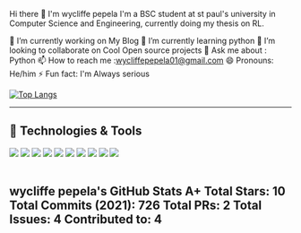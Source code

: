 
Hi there 👋
 I'm wycliffe pepela
 I'm a BSC student at st paul's university in Computer Science and Engineering, currently doing my thesis on RL.

🔭 I’m currently working on My Blog
🌱 I’m currently learning python
👯 I’m looking to collaborate on Cool Open source projects
💬 Ask me about : Python 
📫 How to reach me :wycliffepepela01@gmail.com
😄 Pronouns: He/him
⚡ Fun fact: I'm Always serious

[![Top Langs](https://github-readme-stats.vercel.app/api/top-langs/?username=pepelawycliffe&layout=compact&theme=gruvbox)](https://github.com/pepelawycliffe/github-readme-stats)

---

## 🔧 Technologies & Tools
![](https://img.shields.io/badge/OS-Windows-informational?style=flat&logo=Windows&logoColor=white&color=2bbc8a)
![](https://img.shields.io/badge/Editor-vscode-informational?style=flat&logo=visual-studio-code&logoColor=white&color=2bbc8a)
![](https://img.shields.io/badge/Code-Python-informational?style=flat&logo=python&logoColor=white&color=2bbc8a)
![](https://img.shields.io/badge/Code-JavaScript-informational?style=flat&logo=javascript&logoColor=white&color=2bbc8a)
![](https://img.shields.io/badge/Code-Java-informational?style=flat&logo=java&logoColor=white&color=2bbc8a)
![](https://img.shields.io/badge/Shell-Bash-informational?style=flat&logo=gnu-bash&logoColor=white&color=2bbc8a)
![](https://img.shields.io/badge/Tools-TensorFlow-informational?style=flat&logo=TensorFlow&logoColor=white&color=2bbc8a)
![](https://img.shields.io/badge/Tools-Pytorch-informational?style=flat&logo=Pytorch&logoColor=white&color=2bbc8a)
![](https://img.shields.io/badge/Tools-NodeJS-informational?style=flat&logo=Node.js&logoColor=white&color=2bbc8a)
![](https://img.shields.io/badge/Tools-PostgreSQL-informational?style=flat&logo=postgresql&logoColor=white&color=2bbc8a)
<br />
<br />

wycliffe pepela's GitHub Stats
A+
Total Stars:
10
Total Commits (2021):
726
Total PRs:
2
Total Issues:
4
Contributed to:
4
---





